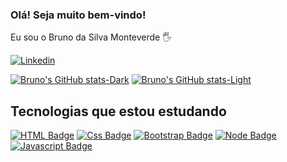 ### Olá! Seja muito bem-vindo!
Eu sou o Bruno da Silva Monteverde 🖐️

[![Linkedin](https://img.shields.io/badge/LinkedIn-0077B5?style=for-the-badge&logo=linkedin&logoColor=white)](https://www.linkedin.com/in/bruno-da-silva-monteverde/)

[![Bruno's GitHub stats-Dark](https://github-readme-stats.vercel.app/api?username=BrunoMonteverde&show_icons=true&include_all_commits=true&count_private=true&theme=dark#gh-dark-mode-only)](https://github.com/anuraghazra/github-readme-stats#gh-dark-mode-only)
[![Bruno's GitHub stats-Light](https://github-readme-stats.vercel.app/api?username=BrunoMonteverde&show_icons=true&theme=default#gh-light-mode-only)](https://github.com/anuraghazra/github-readme-stats#gh-light-mode-only)

## Tecnologias que estou estudando

[![HTML Badge](https://img.shields.io/badge/HTML5-E34F26?style=for-the-badge&logo=html5&logoColor=white)]()
[![Css Badge](https://img.shields.io/badge/CSS-239120?style=for-the-badge&logo=css3&logoColor=white)]()
[![Bootstrap Badge](https://img.shields.io/badge/Bootstrap-563D7C?style=for-the-badge&logo=bootstrap&logoColor=white)]()
[![Node Badge](https://img.shields.io/badge/Node.js-43853D?style=for-the-badge&logo=node.js&logoColor=white)]()
[![Javascript Badge](https://img.shields.io/badge/JavaScript-F7DF1E?style=for-the-badge&logo=javascript&logoColor=black)]()
